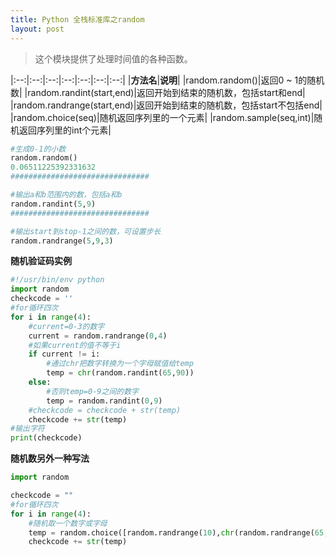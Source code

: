```yaml
---
title: Python 全栈标准库之random
layout: post
---
```



> 这个模块提供了处理时间值的各种函数。  

|:--:|:--:|:--:|:--:|:--:|:--:|:--:|
|**方法名**|**说明**|
|random.random()|返回0 ~ 1的随机数|
|random.randint(start,end)|返回开始到结束的随机数，包括start和end|
|random.randrange(start,end)|返回开始到结束的随机数，包括start不包括end|
|random.choice(seq)|随机返回序列里的一个元素|
|random.sample(seq,int)|随机返回序列里的int个元素|


```python
#生成0-1的小数
random.random()
0.06511225392331632
###############################

#输出a和b范围内的数，包括a和b
random.randint(5,9)
###############################

#输出start到stop-1之间的数，可设置步长
random.randrange(5,9,3)
```
**随机验证码实例**
```python
#!/usr/bin/env python
import random
checkcode = ''
#for循环四次
for i in range(4):
    #current=0-3的数字
    current = random.randrange(0,4)
    #如果current的值不等于i
    if current != i:
    	#通过chr把数字转换为一个字母赋值给temp
        temp = chr(random.randint(65,90))
    else:
    	#否则temp=0-9之间的数字
        temp = random.randint(0,9)
    #checkcode = checkcode + str(temp)
    checkcode += str(temp)
#输出字符
print(checkcode)
```
**随机数另外一种写法**
```python
import random

checkcode = ""
#for循环四次
for i in range(4):
    #随机取一个数字或字母
    temp = random.choice([random.randrange(10),chr(random.randrange(65,90))])
    checkcode += str(temp)
```